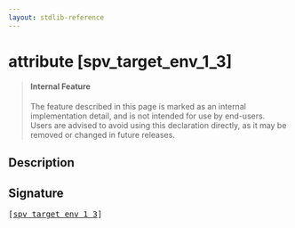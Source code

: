 ```yaml
---
layout: stdlib-reference
---
```


# attribute [spv\_target\_env\_1\_3]

> #### Internal Feature
> The feature described in this page is marked as an internal implementation detail, and is not intended for use by end-users.
> Users are advised to avoid using this declaration directly, as it may be removed or changed in future releases.

## Description



## Signature

<pre>
[<a href="spv_target_env_1_3">spv_target_env_1_3</a>]
</pre>

